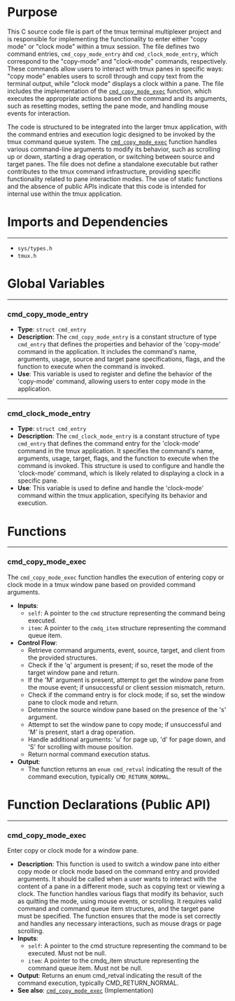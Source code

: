 # Purpose
This C source code file is part of the tmux terminal multiplexer project and is responsible for implementing the functionality to enter either "copy mode" or "clock mode" within a tmux session. The file defines two command entries, `cmd_copy_mode_entry` and `cmd_clock_mode_entry`, which correspond to the "copy-mode" and "clock-mode" commands, respectively. These commands allow users to interact with tmux panes in specific ways: "copy mode" enables users to scroll through and copy text from the terminal output, while "clock mode" displays a clock within a pane. The file includes the implementation of the [`cmd_copy_mode_exec`](#cmd_copy_mode_exec) function, which executes the appropriate actions based on the command and its arguments, such as resetting modes, setting the pane mode, and handling mouse events for interaction.

The code is structured to be integrated into the larger tmux application, with the command entries and execution logic designed to be invoked by the tmux command queue system. The [`cmd_copy_mode_exec`](#cmd_copy_mode_exec) function handles various command-line arguments to modify its behavior, such as scrolling up or down, starting a drag operation, or switching between source and target panes. The file does not define a standalone executable but rather contributes to the tmux command infrastructure, providing specific functionality related to pane interaction modes. The use of static functions and the absence of public APIs indicate that this code is intended for internal use within the tmux application.
# Imports and Dependencies

---
- `sys/types.h`
- `tmux.h`


# Global Variables

---
### cmd_copy_mode_entry
- **Type**: `struct cmd_entry`
- **Description**: The `cmd_copy_mode_entry` is a constant structure of type `cmd_entry` that defines the properties and behavior of the 'copy-mode' command in the application. It includes the command's name, arguments, usage, source and target pane specifications, flags, and the function to execute when the command is invoked.
- **Use**: This variable is used to register and define the behavior of the 'copy-mode' command, allowing users to enter copy mode in the application.


---
### cmd_clock_mode_entry
- **Type**: `struct cmd_entry`
- **Description**: The `cmd_clock_mode_entry` is a constant structure of type `cmd_entry` that defines the command entry for the 'clock-mode' command in the tmux application. It specifies the command's name, arguments, usage, target, flags, and the function to execute when the command is invoked. This structure is used to configure and handle the 'clock-mode' command, which is likely related to displaying a clock in a specific pane.
- **Use**: This variable is used to define and handle the 'clock-mode' command within the tmux application, specifying its behavior and execution.


# Functions

---
### cmd_copy_mode_exec<!-- {{#callable:cmd_copy_mode_exec}} -->
The `cmd_copy_mode_exec` function handles the execution of entering copy or clock mode in a tmux window pane based on provided command arguments.
- **Inputs**:
    - `self`: A pointer to the `cmd` structure representing the command being executed.
    - `item`: A pointer to the `cmdq_item` structure representing the command queue item.
- **Control Flow**:
    - Retrieve command arguments, event, source, target, and client from the provided structures.
    - Check if the 'q' argument is present; if so, reset the mode of the target window pane and return.
    - If the 'M' argument is present, attempt to get the window pane from the mouse event; if unsuccessful or client session mismatch, return.
    - Check if the command entry is for clock mode; if so, set the window pane to clock mode and return.
    - Determine the source window pane based on the presence of the 's' argument.
    - Attempt to set the window pane to copy mode; if unsuccessful and 'M' is present, start a drag operation.
    - Handle additional arguments: 'u' for page up, 'd' for page down, and 'S' for scrolling with mouse position.
    - Return normal command execution status.
- **Output**:
    - The function returns an `enum cmd_retval` indicating the result of the command execution, typically `CMD_RETURN_NORMAL`.


# Function Declarations (Public API)

---
### cmd_copy_mode_exec<!-- {{#callable_declaration:cmd_copy_mode_exec}} -->
Enter copy or clock mode for a window pane.
- **Description**: This function is used to switch a window pane into either copy mode or clock mode based on the command entry and provided arguments. It should be called when a user wants to interact with the content of a pane in a different mode, such as copying text or viewing a clock. The function handles various flags that modify its behavior, such as quitting the mode, using mouse events, or scrolling. It requires valid command and command queue item structures, and the target pane must be specified. The function ensures that the mode is set correctly and handles any necessary interactions, such as mouse drags or page scrolling.
- **Inputs**:
    - `self`: A pointer to the cmd structure representing the command to be executed. Must not be null.
    - `item`: A pointer to the cmdq_item structure representing the command queue item. Must not be null.
- **Output**: Returns an enum cmd_retval indicating the result of the command execution, typically CMD_RETURN_NORMAL.
- **See also**: [`cmd_copy_mode_exec`](#cmd_copy_mode_exec)  (Implementation)


